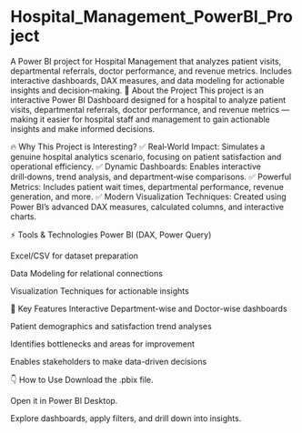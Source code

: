 # Hospital_Management_PowerBI_Project
A Power BI project for Hospital Management that analyzes patient visits, departmental referrals, doctor performance, and revenue metrics. Includes interactive dashboards, DAX measures, and data modeling for actionable insights and decision‑making.
👋 About the Project
This project is an interactive Power BI Dashboard designed for a hospital to analyze patient visits, departmental referrals, doctor performance, and revenue metrics — making it easier for hospital staff and management to gain actionable insights and make informed decisions.

🔥 Why This Project is Interesting?
✅ Real‑World Impact: Simulates a genuine hospital analytics scenario, focusing on patient satisfaction and operational efficiency.
✅ Dynamic Dashboards: Enables interactive drill‑downs, trend analysis, and department‑wise comparisons.
✅ Powerful Metrics: Includes patient wait times, departmental performance, revenue generation, and more.
✅ Modern Visualization Techniques: Created using Power BI’s advanced DAX measures, calculated columns, and interactive charts.

⚡️ Tools & Technologies
Power BI (DAX, Power Query)

Excel/CSV for dataset preparation

Data Modeling for relational connections

Visualization Techniques for actionable insights

🎯 Key Features
Interactive Department-wise and Doctor-wise dashboards

Patient demographics and satisfaction trend analyses

Identifies bottlenecks and areas for improvement

Enables stakeholders to make data-driven decisions

👇 How to Use
Download the .pbix file.

Open it in Power BI Desktop.

Explore dashboards, apply filters, and drill down into insights.

